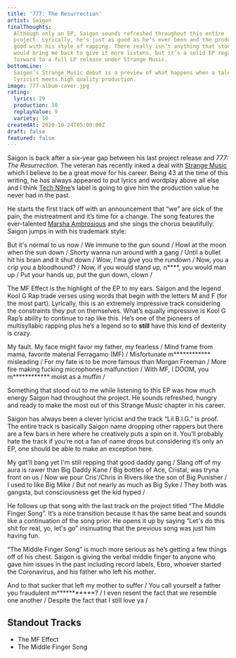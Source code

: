 ```yaml
---
title: '777: The Resurrection'
artist: Saigon
finalThoughts:
  Although only an EP, Saigon sounds refreshed throughout this entire
  project. Lyrically, he’s just as good as he’s ever been and the production sounds
  good with his style of rapping. There really isn’t anything that stood out that
  would bring me back to give it more listens, but it’s a solid EP regardless. Looking
  forward to a full LP release under Strange Music.
bottomLine:
  Saigon’s Strange Music debut is a preview of what happens when a talented
  lyricist meets high quality production.
image: 777-album-cover.jpg
rating:
  lyrics: 29
  production: 30
  replayValue: 9
  variety: 10
createdAt: 2020-10-24T05:00:00Z
draft: false
featured: false
---
```


Saigon is back after a six-year gap between his last project release and _777: The Resurrection_. The veteran has recently inked a deal with [Strange Music](https://www.strangemusicinc.com/) which I believe to be a great move for his career. Being 43 at the time of this writing, he has always appeared to put lyrics and wordplay above all else and I think [Tech N9ne](https://en.wikipedia.org/wiki/Tech_N9ne)’s label is going to give him the production value he never had in the past.

He starts the first track off with an announcement that “we” are sick of the pain, the mistreatment and it’s time for a change. The song features the ever-talented [Marsha Ambrosious](https://en.wikipedia.org/wiki/Marsha_Ambrosius) and she sings the chorus beautifully. Saigon jumps in with his trademark style:

<quote song="Pain In My Life, Pt. 2">
But it's normal to us now /
We immune to the gun sound /
Howl at the moon when the sun down /
Shorty wanna run around with a gang /
Until a bullet hit his brain and it shut down /
Wow, I'ma give you the rundown /
Now, you a crip you a bloodhound? /
Now, if you would stand up, n****, you would man up /
Put your hands up, put the gun down, clown /
</quote>

The MF Effect is the highlight of the EP to my ears. Saigon and the legend Kool G Rap trade verses using words that begin with the letters M and F (for the most part). Lyrically, this is an extremely impressive track considering the constraints they put on themselves. What’s equally impressive is Kool G Rap’s ability to continue to rap like this. He’s one of the pioneers of multisyllabic rapping plus he’s a legend so to **still** have this kind of dexterity is crazy.

<quote song="The MF Effect">
My fault. My face might favor my father, my fearless /
Mind frame from mama, favorite material Ferragamo (MF) /
Misfortunate m************ misleading /
For my fate is to be more famous than Morgan Freeman /
More fire making fucking microphones malfunction /
With MF, I DOOM, you m************ moist as a muffin /
</quote>

Something that stood out to me while listening to this EP was how much energy Saigon had throughout the project. He sounds refreshed, hungry and ready to make the most out of this Strange Music chapter in his career.

Saigon has always been a clever lyricist and the track “Lil B.I.G.” is proof. The entire track is basically Saigon name dropping other rappers but there are a few bars in here where he creatively puts a spin on it. You’ll probably hate the track if you’re not a fan of name drops but considering it’s only an EP, one should be able to make an exception here.

<quote song="Lil B.I.G.">
My gat'll bang yet I'm still repping that good daddy gang /
Slang off of my aura is rawer than Big Daddy Kane /
Big bottles of Ace, Cristal, was tryna front on us /
Now we pour Cris'/Chris in Rivers like the son of Big Punisher /
I used to like Big Mike /
But not nearly as much as Big Syke /
They both was gangsta, but consciousness get the kid hyped /
</quote>

He follows up that song with the last track on the project titled “The Middle Finger Song”. It’s a nice transition because it has the same beat and sounds like a continuation of the song prior. He opens it up by saying “Let's do this shit for real, yo, let's go” insinuating that the previous song was just him having fun.

“The Middle Finger Song” is much more serious as he’s getting a few things off of his chest. Saigon is giving the verbal middle finger to anyone who gave him issues in the past including record labels, Ebro, whoever started the Coronavirus, and his father who left his mother.

<quote song="The Middle Finger Song">
And to that sucker that left my mother to suffer /
You call yourself a father you fraudulent m***********? /
I even resent the fact that we resemble one another /
Despite the fact that I still love ya /
</quote>

## Standout Tracks

- The MF Effect
- The Middle Finger Song
